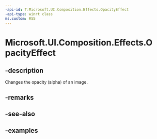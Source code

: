 ```yaml
---
-api-id: T:Microsoft.UI.Composition.Effects.OpacityEffect
-api-type: winrt class
ms.custom: RS5
---
```


<!-- Class syntax.
public class OpacityEffect : IGraphicsEffect, IGraphicsEffectSource
-->

# Microsoft.UI.Composition.Effects.OpacityEffect

## -description
Changes the opacity (alpha) of an image.

## -remarks

## -see-also

## -examples

